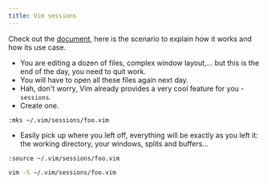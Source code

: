 ```yaml
---
title: Vim sessions
---
```


Check out the [document](http://vimdoc.sourceforge.net/htmldoc/usr_21.html#21.4), here is the scenario to explain how it works and how its use case.

- You are editing a dozen of files, complex window layout,... but this is the end of the day, you need to quit work.
- You will have to open all these files again next day.
- Hah, don't worry, Vim already provides a very cool feature for you - `sessions`.
- Create one.

```vim
:mks ~/.vim/sessions/foo.vim
```

- Easily pick up where you left off, everything will be exactly as you left it: the working directory, your windows, splits and buffers...

```vim
:source ~/.vim/sessions/foo.vim
```

```bash
vim -S ~/.vim/sessions/foo.vim
```
